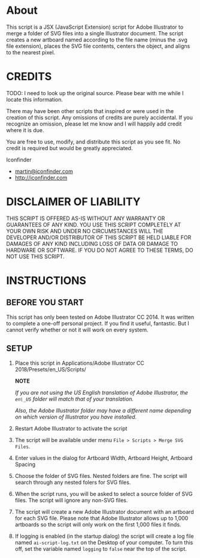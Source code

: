 ﻿# AboutThis script is a JSX (JavaScript Extension) script for Adobe Illustrator to merge a folder of SVG files into a single Illustrator document. The script creates a new artboard named according to the file name (minus the .svg file extension), places the SVG file contents, centers the object, and aligns to the nearest pixel.# CREDITSTODO: I need to look up the original source. Please bear with me while I locate this information.There may have been other scripts that inspired or were used in the creation of this script. Any omissions of credits are purely accidental. If you recognize an omission, please let me know and I will happily add credit where it is due.You are free to use, modify, and distribute this script as you see fit. No credit is required but would be greatly appreciated. Iconfinder* martin@iconfinder.com* http://iconfinder.com# DISCLAIMER OF LIABILITYTHIS SCRIPT IS OFFERED AS-IS WITHOUT ANY WARRANTY OR GUARANTEES OF ANY KIND. YOU USE THIS SCRIPT COMPLETELY AT YOUR OWN RISK AND UNDER NO CIRCUMSTANCES WILL THE DEVELOPER AND/OR DISTRIBUTOR OF THIS SCRIPT BE HELD LIABLE FOR DAMAGES OF ANY KIND INCLUDING LOSS OF DATA OR DAMAGE TO HARDWARE OR SOFTWARE. IF YOU DO NOT AGREE TO THESE TERMS, DO NOT USE THIS SCRIPT.# INSTRUCTIONS## BEFORE YOU STARTThis script has only been tested on Adobe Illustrator CC 2014. It was written to complete a one-off personal project. If you find it useful, fantastic. But I cannot verify whether or not it will work on every system.## SETUP  1. Place this script in Applications/Adobe Illustrator CC 2018/Presets/en_US/Scripts/     **NOTE**        _If you are not using the US English translation of Adobe Illustrator,     the `en\_US` folder will match that of your translation._        _Also, the Adobe Illustrator folder may have a different name depending on which     version of Illustrator you have installed._  2. Restart Adobe Illustrator to activate the script  3. The script will be available under menu `File > Scripts > Merge SVG Files`.  4. Enter values in the dialog for Artboard Width, Artboard Height, Artboard Spacing  5. Choose the folder of SVG files. Nested folders are fine. The script will search through any nested folers for SVG files.     6. When the script runs, you will be asked to select a source folder of SVG files. The script will ignore any non-SVG files.     6. The script will create a new Adobe Illustrator document with an artboard for each SVG file. Please note that Adobe Illustrator allows up to 1,000 artboards so the script will only work on the first 1,000 files it finds.   9. If logging is enabled (in the startup dialog) the script will create a log file named `ai-script-log.txt` on the Desktop of your computer. To turn this off, set the variable named `logging` to `false` near the top of the script.